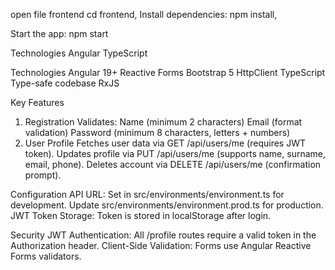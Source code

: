 open file frontend
cd frontend,
Install dependencies: npm install,

Start the app: npm start

Technologies
Angular
TypeScript

Technologies
Angular 19+
Reactive Forms
Bootstrap 5
HttpClient
TypeScript
Type-safe codebase
RxJS

Key Features

1. Registration
   Validates:
   Name (minimum 2 characters)
   Email (format validation)
   Password (minimum 8 characters, letters + numbers)
2. User Profile
   Fetches user data via GET /api/users/me (requires JWT token).
   Updates profile via PUT /api/users/me (supports name, surname, email, phone).
   Deletes account via DELETE /api/users/me (confirmation prompt).

Configuration
API URL:
Set in src/environments/environment.ts for development.
Update src/environments/environment.prod.ts for production.
JWT Token Storage:
Token is stored in localStorage after login.

Security
JWT Authentication:
All /profile routes require a valid token in the Authorization header.
Client-Side Validation:
Forms use Angular Reactive Forms validators.
